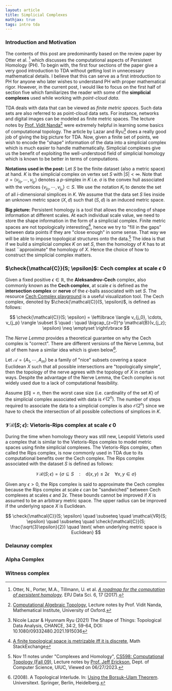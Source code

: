 ```yaml
---
layout: article
title: Simplicial Complexes
mathjax: true
tags: intro tda
---
```


### Introduction and Motivation
The contents of this post are predominantly based on the review paper by Otter et al. [^1] which discusses the computational aspects of Persistent Homology (PH). To begin with, the first four sections of the paper give a very good introduction to TDA without getting lost in unnecessary mathematical details. I believe that this can serve as a first introduction to PH for anyone who later wishes to understand PH with proper mathematical rigor. However, in the current post, I would like to focus on the first half of section five which familiarizes the reader with some of the **simplicial complexes** used while working with *point-cloud data*.

TDA deals with data that can be viewed as *finite metric spaces*. Such data sets are also referred to as point-cloud data sets. For instance, networks and digital images can be modeled as finite metric spaces. The lecture notes by [Prof. Vidit Nanda](https://people.maths.ox.ac.uk/nanda/)[^2] were extremely helpful in learning some basics of computational topology. The article by Lazar and Ryu[^3] does a really good job of giving the big picture for TDA. Now, given a finite set of points, we wish to encode the "shape" information of the data into a simplicial complex which is much easier to handle mathematically. Simplicial complexes give us the benefit of exploiting the well-understood field of simplicial homology which is known to be better in terms of computations. 

**Notations used in the post:**
Let $S$ be the finite dataset (also a metric space) at hand. $K$ is the simplicial complex on vertex set $S$ with $|S| < \infty$. Note that $\sigma = \langle v_{j_0},  \cdots, v_{j_p}\rangle$ denotes a $p$-simplex in $K$ i.e. $\sigma$ is the convex hull associated with the vertices $\lbrace v_{j_0}, \cdots, v_{j_p} \rbrace \subset S$. We use the notation $K_i$ to denote the set of all $i$-dimensional simplices in $K$. We assume that the data set $S$ lies inside an unknown metric space $(X,d)$ such that $(S,d)$ is an induced metric space.  

**Big picture:** Persistent homology is a tool that allows the encoding of shape information at different scales. At each individual scale value, we need to store the shape information in the form of a simplicial complex. Finite metric spaces are not topologically interesting[^4], hence we try to "fill in the gaps" between data points if they are "close enough" in some sense. That way we will be able to impose topological structures onto the data.[^5] The idea is that if we build a simplicial complex $K$ on set $S$, then the homology of $K$ has to at least ``approximate" the homology of $X$. Hence the choice of how to construct the simplicial complex matters. 

### $\check{\mathcal{C}}(S; \epsilon)$: Cech complex at scale $\epsilon \> 0$ 
Given a fixed positive $\epsilon \in \mathbb{R}$, the **Aleksandrov-Cech** complex, also commonly known as the **Cech complex**, at scale $\epsilon$ is defined as the **intersection complex** or **nerve** of the $\epsilon$-balls associated with set $S$. The resource [Cech Complex playground](https://sauln.github.io/blog/nerve-playground/) is a useful visualization tool. The Cech complex, denoted by $\check{\mathcal{C}}(S, \epsilon)$, is defined as follows:

$$
\check{\mathcal{C}}(S; \epsilon) = \left\lbrace  \langle v_{j_0}, \cdots, v_{j_p} \rangle \subset S \quad : \quad \bigcap_{z=0}^p \mathcal{B}(v_{j_z}; \epsilon) \neq \emptyset \right\rbrace
$$

The *Nerve Lemma* provides a theoretical guarantee on why the Cech complex is "correct". There are different versions of the Nerve Lemma, but all of them have a similar idea which is given below[^6].

Let $\mathcal{A} = \lbrace A_1, \cdots, A_m \rbrace$ be a family of "nice" subsets covering a space Euclidean $X$ such that all possible intersections are "topologically simple", then the topology of the nerve agrees with the topology of $X$ in certain ways. Despite the advantage of the Nerve Lemma, the Cech complex is not widely used due to a lack of computational feasibility.

Assume $\|S\| = n$, then the worst case size (i.e. cardinality of the set $K$) of the simplicial complex associated with data is $\mathcal{O}(2^n)$. The number of steps required to associate the data to a simplicial complex is also $\mathcal{O}(2^n)$ since we have to check the intersection of all possible collections of simplices in $K$.

### $\mathcal{VR}(S; \epsilon)$: Vietoris-Rips complex at scale $\epsilon \> 0$
During the time when homology theory was still new, Leopold Vietoris used a complex that is similar to the Vietoris-Rips complex to model metric spaces using finite simplicial complexes. The Vietoris-Rips complex, often called the Rips complex, is now commonly used in TDA due to its computational benefits over the Cech complex. The Rips complex associated with the dataset $S$ is defined as follows:

$$
\mathcal{VR}(S; \epsilon) = \left\lbrace \sigma \subseteq S \quad : \quad \mathrm{d}(x,y) \leq 2\epsilon \quad \forall x,y \in \sigma \right\rbrace
$$

Given any $\epsilon > 0$, the Rips complex is said to approximate the Cech complex because the Rips complex at scale $\epsilon$ can be "sandwiched" between Cech complexes at scales $\epsilon$ and 2$\epsilon$. These bounds cannot be improved if $X$ is assumed to be an arbitrary metric space. The upper radius can be improved if the underlying space $X$ is Euclidean.

$$
\check{\mathcal{C}}(S; \epsilon) \quad \subseteq \quad \mathcal{VR}(S; \epsilon) \quad \subseteq \quad \check{\mathcal{C}}(S; \frac{\sqrt{3}\epsilon}{2}) \quad \text{ when underlying metric space is Euclidean}
$$

### Delaunay complex

### Alpha Complex

### Witness complex















[^1]: Otter, N., Porter, M.A., Tillmann, U. et al. [*A roadmap for the computation of persistent homology*](https://doi.org/10.1140/epjds/s13688-017-0109-5). EPJ Data Sci. 6, 17 (2017). 
[^2]: [Computational Algebraic Topology](https://people.maths.ox.ac.uk/nanda/cat/), Lecture notes by Prof. Vidit Nanda, Mathematical Institute, University of Oxford.
[^3]: Nicole Lazar & Hyunnam Ryu (2021) The Shape of Things: Topological Data Analysis, CHANCE, 34:2, 59-64, DOI: 10.1080/09332480.2021.1915036
[^4]: [A finite topological space is metrizable iff it is discrete](https://math.stackexchange.com/questions/3367163/a-finite-topological-space-is-metrizable-iff-it-is-discrete), Math StackExchange
[^5]: Nov 11 notes under "Complexes and Homology", [CS598: Computational Topology (Fall 09)](https://jeffe.cs.illinois.edu/teaching/comptop/2009/schedule.html), Lecture notes by [Prof. Jeff Erickson](https://jeffe.cs.illinois.edu/index.html), Dept. of Computer Science, UIUC, Viewed on 06/27/2023. 
[^6]: (2008). A Topological Interlude. In: [Using the Borsuk–Ulam Theorem](https://doi.org/10.1007/978-3-540-76649-0_4). Universitext. Springer, Berlin, Heidelberg. 


